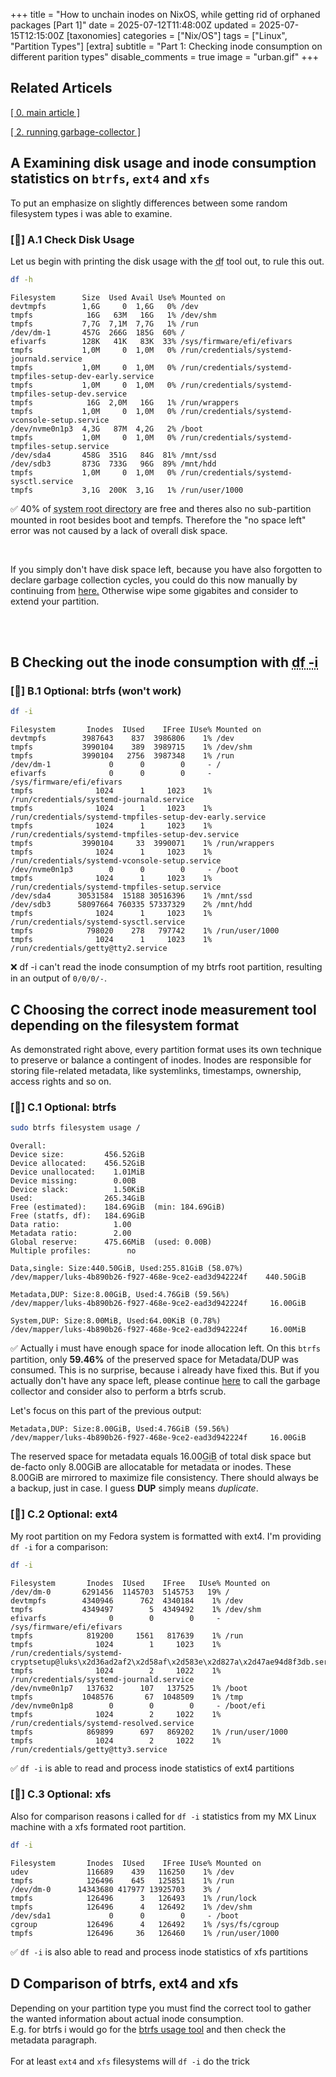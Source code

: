 +++
title = "How to unchain inodes on NixOS, while getting rid of orphaned packages [Part 1]"
date = 2025-07-12T11:48:00Z
updated =  2025-07-15T12:15:00Z
[taxonomies]
categories = ["Nix/OS"]
tags = ["Linux", "Partition Types"]
[extra]
subtitle = "Part 1: Checking inode consumption on different parition types"
disable_comments = true
image = "urban.gif"
+++
## Related Articels

<a href="/posts/degarbage_nixos" class="btn btn_info" width="100%">[ 0. main article ]</a>

<a href="/posts/nixos-garbage-collector" class="btn btn_success">[ 2. running garbage-collector ]</a>
## A Examining disk usage and inode consumption statistics on `btrfs`, `ext4` and `xfs` 

To put an emphasize on slightly differences between some random filesystem types i was able to examine.

### [🧩] A.1 Check Disk Usage
Let us begin with printing the disk usage with the <abbr title="disk free">df</abbr> tool out, to rule this out.
```sh
df -h
```
```
Filesystem      Size  Used Avail Use% Mounted on
devtmpfs        1,6G     0  1,6G   0% /dev
tmpfs            16G   63M   16G   1% /dev/shm
tmpfs           7,7G  7,1M  7,7G   1% /run
/dev/dm-1       457G  266G  185G  60% /
efivarfs        128K   41K   83K  33% /sys/firmware/efi/efivars
tmpfs           1,0M     0  1,0M   0% /run/credentials/systemd-journald.service
tmpfs           1,0M     0  1,0M   0% /run/credentials/systemd-tmpfiles-setup-dev-early.service
tmpfs           1,0M     0  1,0M   0% /run/credentials/systemd-tmpfiles-setup-dev.service
tmpfs            16G  2,0M   16G   1% /run/wrappers
tmpfs           1,0M     0  1,0M   0% /run/credentials/systemd-vconsole-setup.service
/dev/nvme0n1p3  4,3G   87M  4,2G   2% /boot
tmpfs           1,0M     0  1,0M   0% /run/credentials/systemd-tmpfiles-setup.service
/dev/sda4       458G  351G   84G  81% /mnt/ssd
/dev/sdb3       873G  733G   96G  89% /mnt/hdd
tmpfs           1,0M     0  1,0M   0% /run/credentials/systemd-sysctl.service
tmpfs           3,1G  200K  3,1G   1% /run/user/1000
```

<p class="notice_success">✅ 40% of <abbr title="the line where / is in the row of 'Mounted on'">system root directory</abbr> are free and theres also no sub-partition mounted in root besides boot and tempfs. Therefore the "no space left" error was not caused by a lack of overall disk space.</p>

<br>
<p class="notice">If you simply don't have disk space left, because you have also forgotten to declare garbage collection cycles, you could do this now manually by continuing from <a href="">here.</a> Otherwise wipe some gigabites and consider to extend your partition.</p>
<br><br>

## B Checking out the inode consumption with <abbr title="disk free -inodes">df -i</abbr>

### [🧩] B.1 Optional: btrfs (won't work)
```sh
df -i
```

```
Filesystem       Inodes  IUsed    IFree IUse% Mounted on
devtmpfs        3987643    837  3986806    1% /dev
tmpfs           3990104    389  3989715    1% /dev/shm
tmpfs           3990104   2756  3987348    1% /run
/dev/dm-1             0      0        0     - /
efivarfs              0      0        0     - /sys/firmware/efi/efivars
tmpfs              1024      1     1023    1% /run/credentials/systemd-journald.service
tmpfs              1024      1     1023    1% /run/credentials/systemd-tmpfiles-setup-dev-early.service
tmpfs              1024      1     1023    1% /run/credentials/systemd-tmpfiles-setup-dev.service
tmpfs           3990104     33  3990071    1% /run/wrappers
tmpfs              1024      1     1023    1% /run/credentials/systemd-vconsole-setup.service
/dev/nvme0n1p3        0      0        0     - /boot
tmpfs              1024      1     1023    1% /run/credentials/systemd-tmpfiles-setup.service
/dev/sda4      30531584  15188 30516396    1% /mnt/ssd
/dev/sdb3      58097664 760335 57337329    2% /mnt/hdd
tmpfs              1024      1     1023    1% /run/credentials/systemd-sysctl.service
tmpfs            798020    278   797742    1% /run/user/1000
tmpfs              1024      1     1023    1% /run/credentials/getty@tty2.service
```

<p class="notice_danger">❌ df -i can't read the inode consumption of my btrfs root partition, resulting in an output of <code>0/0/0/-</code>.</p> 

## C Choosing the correct inode measurement tool depending on the filesystem format 

As demonstrated right above, every partition format uses its own technique to preserve or balance a contingent of inodes. Inodes are responsible for storing file-related metadata, like systemlinks, timestamps, ownership, access rights and so on. 

### [🧩] C.1 Optional: btrfs
```sh
sudo btrfs filesystem usage /
```

```
Overall:
Device size:         456.52GiB
Device allocated:    456.52GiB
Device unallocated:    1.01MiB
Device missing:        0.00B
Device slack:          1.50KiB
Used:                265.34GiB
Free (estimated):    184.69GiB	(min: 184.69GiB)
Free (statfs, df):   184.69GiB
Data ratio:            1.00
Metadata ratio:        2.00
Global reserve:      475.66MiB	(used: 0.00B)
Multiple profiles:		  no

Data,single: Size:440.50GiB, Used:255.81GiB (58.07%)
/dev/mapper/luks-4b890b26-f927-468e-9ce2-ead3d942224f	 440.50GiB

Metadata,DUP: Size:8.00GiB, Used:4.76GiB (59.56%)
/dev/mapper/luks-4b890b26-f927-468e-9ce2-ead3d942224f	  16.00GiB

System,DUP: Size:8.00MiB, Used:64.00KiB (0.78%)
/dev/mapper/luks-4b890b26-f927-468e-9ce2-ead3d942224f	  16.00MiB
```

<p class="notice_success">✅ Actually i must have enough space for inode allocation left. On this <code>btrfs</code> partition, only <strong>59.46%</strong> of the preserved space for Metadata/DUP was consumed. This is no surprise, because i already have fixed this. But if you actually don't have any space left, please continue <a href="">here</a> to call the garbage collector and consider also to perform a btrfs scrub.</p>

Let's focus on this part of the previous output:

```
Metadata,DUP: Size:8.00GiB, Used:4.76GiB (59.56%)
/dev/mapper/luks-4b890b26-f927-468e-9ce2-ead3d942224f	  16.00GiB
```

The reserved space for metadata equals 16.00<abbr title="A gibibyte is a more technical unit of memory size than a gigabyte. Gibibytes are based on powers of two, which fit perfectly with binary processing.">GiB</abbr> of total disk space but de-facto only 8.00GiB are allocatable for metadata or inodes. These 8.00GiB are mirrored to maximize file consistency. There should always be a backup, just in case. I guess **DUP** simply means _duplicate_.

### [🧩] C.2 Optional: ext4

My root partition on my Fedora system is formatted with ext4. I'm providing `df -i` for a comparison:

```sh
df -i
```

```
Filesystem       Inodes  IUsed    IFree   IUse% Mounted on
/dev/dm-0       6291456  1145703  5145753   19% /
devtmpfs        4340946      762  4340184    1% /dev
tmpfs           4349497        5  4349492    1% /dev/shm
efivarfs              0        0        0     - /sys/firmware/efi/efivars
tmpfs            819200     1561   817639    1% /run
tmpfs              1024        1     1023    1% /run/credentials/systemd-cryptsetup@luks\x2d36ad2af2\x2d58af\x2d583e\x2d827a\x2d47ae94d8f3db.service
tmpfs              1024        2     1022    1% /run/credentials/systemd-journald.service
/dev/nvme0n1p7   137632      107   137525    1% /boot
tmpfs           1048576       67  1048509    1% /tmp
/dev/nvme0n1p8        0        0        0     - /boot/efi
tmpfs              1024        2     1022    1% /run/credentials/systemd-resolved.service
tmpfs            869899      697   869202    1% /run/user/1000
tmpfs              1024        2     1022    1% /run/credentials/getty@tty3.service
```

<p class="notice_success">✅ <code>df -i</code> is able to read and process inode statistics of ext4 partitions</p>

### [🧩] C.3 Optional: xfs

Also for comparison reasons i called for `df -i` statistics from my MX Linux machine with a xfs formated root partition.

```sh
df -i
```

```
Filesystem       Inodes  IUsed    IFree IUse% Mounted on
udev             116689    439   116250    1% /dev
tmpfs            126496    645   125851    1% /run
/dev/dm-0      14343680 417977 13925703    3% /
tmpfs            126496      3   126493    1% /run/lock
tmpfs            126496      4   126492    1% /dev/shm
/dev/sda1             0      0        0     - /boot
cgroup           126496      4   126492    1% /sys/fs/cgroup
tmpfs            126496     36   126460    1% /run/user/1000
```

<p class="notice_success">✅ <code>df -i</code> is also able to read and process inode statistics of xfs partitions</p>

## D Comparison of btrfs, ext4 and xfs

<p class="notice_info">Depending on your partition type you must find the correct tool to gather the wanted information about actual inode consumption.<br>E.g. for btrfs i would go for the <a href="/posts/checking_inodes/#[%F0%9F%A7%A9]_C.1_Optional:_btrfs">btrfs usage tool</a> and then check the metadata paragraph.<br><br>For at least <code>ext4</code> and <code>xfs</code> filesystems will <code>df -i</code> do the trick</p>



